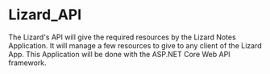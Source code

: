 # Lizard_API

The Lizard's API will give the required resources by the Lizard Notes Application. It will manage a few resources to give to any client of the Lizard App. This Application will be done with the ASP.NET Core Web API framework.
